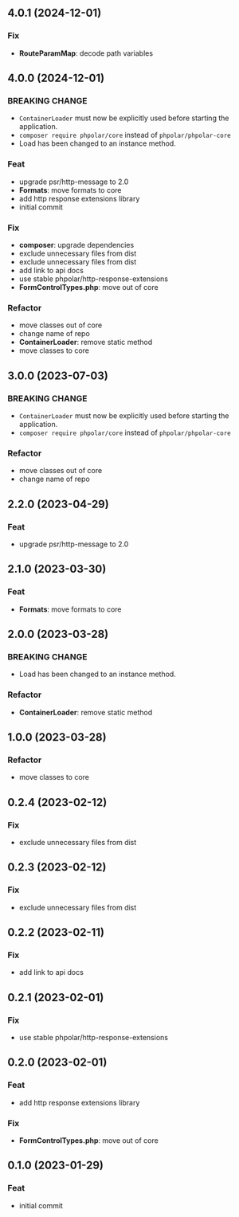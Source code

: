 ## 4.0.1 (2024-12-01)

### Fix

- **RouteParamMap**: decode path variables

## 4.0.0 (2024-12-01)

### BREAKING CHANGE

- `ContainerLoader` must now be explicitly used before starting the application.
- `composer require phpolar/core` instead of `phpolar/phpolar-core`
- Load has been changed to an instance method.

### Feat

- upgrade psr/http-message to 2.0
- **Formats**: move formats to core
- add http response extensions library
- initial commit

### Fix

- **composer**: upgrade dependencies
- exclude unnecessary files from dist
- exclude unnecessary files from dist
- add link to api docs
- use stable phpolar/http-response-extensions
- **FormControlTypes.php**: move out of core

### Refactor

- move classes out of core
- change name of repo
- **ContainerLoader**: remove static method
- move classes to core

## 3.0.0 (2023-07-03)

### BREAKING CHANGE

- `ContainerLoader` must now be explicitly used before starting the application.
- `composer require phpolar/core` instead of `phpolar/phpolar-core`

### Refactor

- move classes out of core
- change name of repo

## 2.2.0 (2023-04-29)

### Feat

- upgrade psr/http-message to 2.0

## 2.1.0 (2023-03-30)

### Feat

- **Formats**: move formats to core

## 2.0.0 (2023-03-28)

### BREAKING CHANGE

- Load has been changed to an instance method.

### Refactor

- **ContainerLoader**: remove static method

## 1.0.0 (2023-03-28)

### Refactor

- move classes to core

## 0.2.4 (2023-02-12)

### Fix

- exclude unnecessary files from dist

## 0.2.3 (2023-02-12)

### Fix

- exclude unnecessary files from dist

## 0.2.2 (2023-02-11)

### Fix

- add link to api docs

## 0.2.1 (2023-02-01)

### Fix

- use stable phpolar/http-response-extensions

## 0.2.0 (2023-02-01)

### Feat

- add http response extensions library

### Fix

- **FormControlTypes.php**: move out of core

## 0.1.0 (2023-01-29)

### Feat

- initial commit
